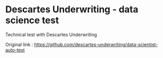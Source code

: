 # Descartes Underwriting - data science test

Technical test with Descartes Underwriting

Original link : https://github.com/descartes-underwriting/data-scientist-auto-test
